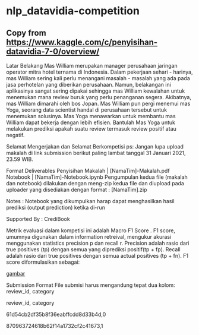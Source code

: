# nlp_datavidia-competition
## Copy from https://www.kaggle.com/c/penyisihan-datavidia-7-0/overview/ 
Latar Belakang
Mas William merupakan manager perusahaan jaringan operator mitra hotel ternama di Indonesia. Dalam pekerjaan sehari - harinya, mas William sering kali perlu menangani masalah - masalah yang ada pada jasa perhotelan yang diberikan perusahaan. Namun, belakangan ini aplikasinya sangat sering dipakai sehingga mas William kewalahan untuk menemukan mana review buruk yang perlu penanganan segera. Akibatnya, mas William dimarahi oleh bos Jopan. Mas William pun pergi menemui mas Yoga, seorang data scientist handal di perusahaan tersebut untuk menemukan solusinya. Mas Yoga menawarkan untuk membantu mas William dapat bekerja dengan lebih efisien. Bantulah Mas Yoga untuk melakukan prediksi apakah suatu review termasuk review positif atau negatif.

Selamat Mengerjakan dan Selamat Berkompetisi
ps: Jangan lupa upload makalah di link submission berikut paling lambat tanggal 31 Januari 2021, 23.59 WIB.

Format Deliverables Penyisihan
Makalah | [NamaTim]-Makalah.pdf
Notebook | [NamaTim]-Notebook.ipynb
Pengumpulan kedua file (makalah dan notebook) dilakukan dengan meng-zip kedua file dan diupload pada uploader yang disediakan dengan format : [NamaTim].zip

Notes : Notebook yang dikumpulkan harap dapat menghasilkan hasil prediksi (output prediction) ketika di-run

Supported By : CrediBook

Metrik evaluasi dalam kompetisi ini adalah Macro F1 Score . F1 score, umumnya digunakan dalam information retreival, mengukur akurasi menggunakan statistics precision p dan recall r. Precision adalah rasio dari true positives (tp) dengan semua yang diprediksi positif(tp + fp). Recall adalah rasio dari true positives dengan semua actual positives (tp + fn). F1 score diformulasikan sebagai:

[gambar](https://www.googleapis.com/download/storage/v1/b/kaggle-user-content/o/inbox%2F3778503%2F52da4b83a324018ad6e662cd713af802%2FF1Score.png?generation=1611408103494983&alt=media)

Submission Format
File submisi harus mengandung tepat dua kolom: review_id, category

review_id, category

61d54cb2df35b8f36eabffcdd8d33b4d,0

870963724618b62f14a1732cf2c41673,1
